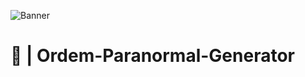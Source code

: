 ![Banner](https://pbs.twimg.com/media/FdxJafjWABwAlWp?format=jpg&name=4096x4096)
# 🎲 | Ordem-Paranormal-Generator
